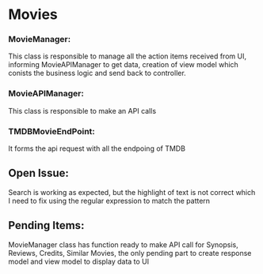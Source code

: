 # Movies

### MovieManager:
This class is responsible to manage all the action items received from UI, informing MovieAPIManager to get data, creation of view model which conists the business logic and send back to controller.

### MovieAPIManager:
This class is responsible to make an API calls

### TMDBMovieEndPoint:
It forms the api request with all the endpoing of TMDB

## Open Issue:

Search is working as expected, but the highlight of text is not correct which I need to fix using the regular expression to match the pattern


## Pending Items:
MovieManager class has function ready to make API call for Synopsis, Reviews, Credits, Similar Movies, the only pending part to create response model and view model to display data to UI
